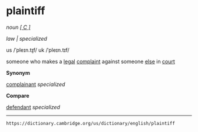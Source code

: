 # plaintiff

*noun [\[ C \]](https://dictionary.cambridge.org/us/help/codes.html)*

*law | specialized*

us /ˈpleɪn.t̬ɪf/
uk /ˈpleɪn.tɪf/

someone who makes a [legal](https://dictionary.cambridge.org/us/dictionary/english/legal "legal") [complaint](https://dictionary.cambridge.org/us/dictionary/english/complaint "complaint") against someone [else](https://dictionary.cambridge.org/us/dictionary/english/else "else") in [court](https://dictionary.cambridge.org/us/dictionary/english/court "court")

**Synonym**

[complainant](https://dictionary.cambridge.org/us/dictionary/english/complainant "meaning of complainant") *specialized*

**Compare**

[defendant](https://dictionary.cambridge.org/us/dictionary/english/defendant "meaning of defendant") *specialized*

---
`https://dictionary.cambridge.org/us/dictionary/english/plaintiff`